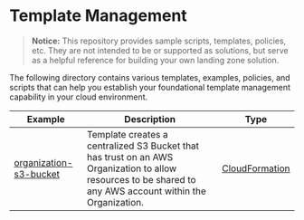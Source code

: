 # Template Management

> **Notice:** This repository provides sample scripts, templates, policies, etc. They are not intended to be or supported as solutions, but serve as a helpful reference for building your own landing zone solution.

The following directory contains various templates, examples, policies, and scripts that can help you establish your foundational template management capability in your cloud environment.

| Example | Description | Type |
| --------------- | ----------- | ---- |
| [organization-s3-bucket](./organization-s3-bucket/) | Template creates a centralized S3 Bucket that has trust on an AWS Organization to allow resources to be shared to any AWS account within the Organization. | [CloudFormation](./organization-s3-bucket/cfn-organization-s3-bucket.yaml) |
